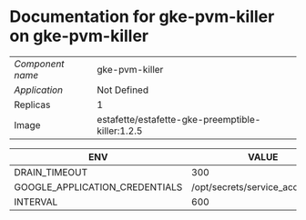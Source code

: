 # Documentation for gke-pvm-killer on gke-pvm-killer

|||
| --- | ---- |
| *Component name* | gke-pvm-killer |
| *Application* | Not Defined |
| Replicas | 1 |
| Image | estafette/estafette-gke-preemptible-killer:1.2.5 |

| ENV | VALUE |
| --- | -----  |
|DRAIN_TIMEOUT | 300|
|GOOGLE_APPLICATION_CREDENTIALS | /opt/secrets/service_account_file|
|INTERVAL | 600|
